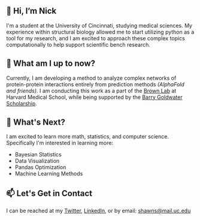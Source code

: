## 👋 Hi, I’m Nick
I'm a student at the University of Cincinnati, studying medical sciences. My experience within structural biology
allowed me to start utilizing python as a tool for my research, and I am excited to approach these complex topics
computationally to help support scientific bench research.
## 👀 What am I up to now?
Currently, I am developing a method to analyze complex networks of protein-protein interactions entirely from prediction
methods *(AlphaFold and friends)*. I am conducting this work as a part of the [Brown Lab](https://brown.hms.harvard.edu/)
at Harvard Medical School, while being supported by the [Barry Goldwater Scholarship](https://goldwaterscholarship.gov/).
## 🌱 What's Next?
I am excited to learn more math, statistics, and computer science. Specifically I'm interested in learning more:
- Bayesian Statistics
- Data Visualization
- Pandas Optimization
- Machine Learning Methods
## 📫 Let's Get in Contact
I can be reached at my [Twitter](https://twitter.com/nicholasrshaw), [LinkedIn](https://www.linkedin.com/in/nicholasryanshaw/),
or by email: shawns@mail.uc.edu
